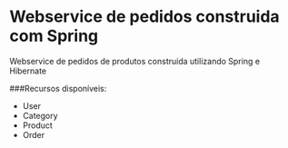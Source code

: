 # Webservice de pedidos construida com Spring

Webservice de pedidos de produtos construida utilizando Spring e Hibernate 

###Recursos disponíveis:

- User
- Category
- Product
- Order
    